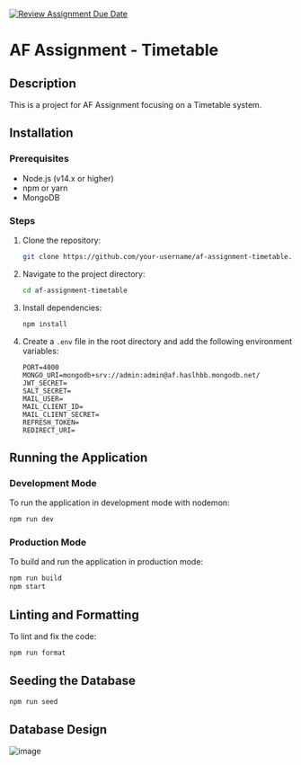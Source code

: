 [![Review Assignment Due Date](https://classroom.github.com/assets/deadline-readme-button-24ddc0f5d75046c5622901739e7c5dd533143b0c8e959d652212380cedb1ea36.svg)](https://classroom.github.com/a/MhkFIDKy)


# AF Assignment - Timetable

## Description
This is a project for AF Assignment focusing on a Timetable system.

## Installation

### Prerequisites
- Node.js (v14.x or higher)
- npm or yarn
- MongoDB

### Steps

1. Clone the repository:

    ```bash
    git clone https://github.com/your-username/af-assignment-timetable.git
    ```

2. Navigate to the project directory:

    ```bash
    cd af-assignment-timetable
    ```

3. Install dependencies:

    ```bash
    npm install
    ```

4. Create a `.env` file in the root directory and add the following environment variables:

    ```env
    PORT=4000
    MONGO_URI=mongodb+srv://admin:admin@af.haslhbb.mongodb.net/
    JWT_SECRET=
    SALT_SECRET=
    MAIL_USER=
    MAIL_CLIENT_ID=
    MAIL_CLIENT_SECRET=
    REFRESH_TOKEN=
    REDIRECT_URI=
    ```

## Running the Application

### Development Mode
To run the application in development mode with nodemon:

```bash
npm run dev
```


### Production Mode

To build and run the application in production mode:

```bash
npm run build
npm start
```

## Linting and Formatting 

To lint and fix the code:

```bash
npm run format
```

## Seeding the Database

```bash
npm run seed
```

## Database Design
![image](https://github.com/sliitcsse/assignment-01-russellpeiris/assets/99230526/63d2e771-b0af-4469-9c32-c096037aef6d)
